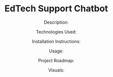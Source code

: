 <div style="text-align: center;">
    <h1>EdTech Support Chatbot</h1>
    <p>Description: </p>
    <p>Technologies Used: </p>
    <p>Installation Instructions: </p>
    <p>Usage: </p>
    <p>Project Roadmap: </p>
    <p>Visuals: </p>
    
